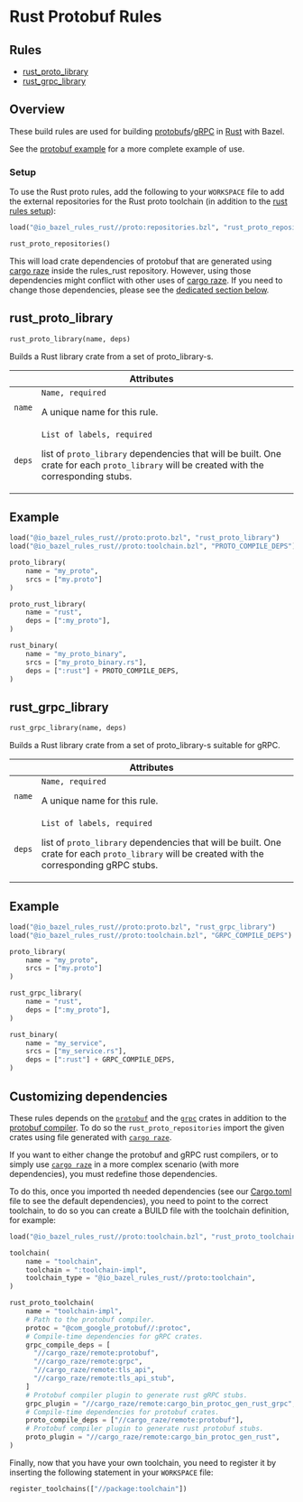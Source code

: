 # Rust Protobuf Rules

<div class="toc">
  <h2>Rules</h2>
  <ul>
    <li><a href="#rust_proto_library">rust_proto_library</a></li>
    <li><a href="#rust_grpc_library">rust_grpc_library</a></li>
  </ul>
</div>

## Overview

These build rules are used for building [protobufs][protobuf]/[gRPC][grpc] in [Rust][rust] with Bazel.

[rust]: http://www.rust-lang.org/
[protobuf]: https://developers.google.com/protocol-buffers/
[grpc]: https://grpc.io

See the [protobuf example](../examples/proto) for a more complete example of use.

### Setup

To use the Rust proto rules, add the following to your `WORKSPACE` file to add the
external repositories for the Rust proto toolchain (in addition to the [rust rules setup](..)):

```python
load("@io_bazel_rules_rust//proto:repositories.bzl", "rust_proto_repositories")

rust_proto_repositories()
```

This will load crate dependencies of protobuf that are generated using
[cargo raze](https://github.com/google/cargo-raze) inside the rules_rust
repository. However, using those dependencies might conflict with other uses
of [cargo raze](https://github.com/google/cargo-raze). If you need to change
those dependencies, please see the [dedicated section below](#custom-deps).

<a name="rust_proto_library"></a>
## rust_proto_library

```python
rust_proto_library(name, deps)
```

Builds a Rust library crate from a set of proto_library-s.

<table class="table table-condensed table-bordered table-params">
  <colgroup>
    <col class="col-param" />
    <col class="param-description" />
  </colgroup>
  <thead>
    <tr>
      <th colspan="2">Attributes</th>
    </tr>
  </thead>
  <tbody>
    <tr>
      <td><code>name</code></td>
      <td>
        <code>Name, required</code>
        <p>A unique name for this rule.</p>
      </td>
    </tr>
    <tr>
      <td><code>deps</code></td>
      <td>
        <code>List of labels, required</code>
        <p>
            list of <code>proto_library</code> dependencies that will be built. One
            crate for each <code>proto_library</code> will be created with the corresponding
            stubs.
        </p>
      </td>
    </tr>
  </tbody>
</table>

## Example

```python
load("@io_bazel_rules_rust//proto:proto.bzl", "rust_proto_library")
load("@io_bazel_rules_rust//proto:toolchain.bzl", "PROTO_COMPILE_DEPS")

proto_library(
    name = "my_proto",
    srcs = ["my.proto"]
)

proto_rust_library(
    name = "rust",
    deps = [":my_proto"],
)

rust_binary(
    name = "my_proto_binary",
    srcs = ["my_proto_binary.rs"],
    deps = [":rust"] + PROTO_COMPILE_DEPS,
)
```


<a name="rust_grpc_library"></a>
## rust_grpc_library

```python
rust_grpc_library(name, deps)
```

Builds a Rust library crate from a set of proto_library-s suitable for gRPC.

<table class="table table-condensed table-bordered table-params">
  <colgroup>
    <col class="col-param" />
    <col class="param-description" />
  </colgroup>
  <thead>
    <tr>
      <th colspan="2">Attributes</th>
    </tr>
  </thead>
  <tbody>
    <tr>
      <td><code>name</code></td>
      <td>
        <code>Name, required</code>
        <p>A unique name for this rule.</p>
      </td>
    </tr>
    <tr>
      <td><code>deps</code></td>
      <td>
        <code>List of labels, required</code>
        <p>
            list of <code>proto_library</code> dependencies that will be built. One
            crate for each <code>proto_library</code> will be created with the corresponding
            gRPC stubs.
        </p>
      </td>
    </tr>
  </tbody>
</table>

## Example

```python
load("@io_bazel_rules_rust//proto:proto.bzl", "rust_grpc_library")
load("@io_bazel_rules_rust//proto:toolchain.bzl", "GRPC_COMPILE_DEPS")

proto_library(
    name = "my_proto",
    srcs = ["my.proto"]
)

rust_grpc_library(
    name = "rust",
    deps = [":my_proto"],
)

rust_binary(
    name = "my_service",
    srcs = ["my_service.rs"],
    deps = [":rust"] + GRPC_COMPILE_DEPS,
)
```

## <a name="custom-deps">Customizing dependencies

These rules depends on the [`protobuf`](https://crates.io/protobuf) and
the [`grpc`](https://crates.io/grpc) crates in addition to the [protobuf
compiler](https://github.com/google/protobuf). To do so the
`rust_proto_repositories` import the given crates using file generated with
[`cargo raze`](https://github.com/google/cargo-raze).

If you want to either change the protobuf and gRPC rust compilers, or to
simply use [`cargo raze`](https://github.com/google/cargo-raze) in a more
complex scenario (with more dependencies), you must redefine those
dependencies.

To do this, once you imported th needed dependencies (see our
[Cargo.toml](raze/Cargo.toml) file to see the default dependencies), you
need to point to the correct toolchain, to do so you can create a BUILD
file with the toolchain definition, for example:

```python
load("@io_bazel_rules_rust//proto:toolchain.bzl", "rust_proto_toolchain")

toolchain(
    name = "toolchain",
    toolchain = ":toolchain-impl",
    toolchain_type = "@io_bazel_rules_rust//proto:toolchain",
)

rust_proto_toolchain(
    name = "toolchain-impl",
    # Path to the protobuf compiler.
    protoc = "@com_google_protobuf//:protoc",
    # Compile-time dependencies for gRPC crates.
    grpc_compile_deps = [
      "//cargo_raze/remote:protobuf",
      "//cargo_raze/remote:grpc",
      "//cargo_raze/remote:tls_api",
      "//cargo_raze/remote:tls_api_stub",
    ]
    # Protobuf compiler plugin to generate rust gRPC stubs.
    grpc_plugin = "//cargo_raze/remote:cargo_bin_protoc_gen_rust_grpc",
    # Compile-time dependencies for protobuf crates.
    proto_compile_deps = ["//cargo_raze/remote:protobuf"],
    # Protobuf compiler plugin to generate rust protobuf stubs.
    proto_plugin = "//cargo_raze/remote:cargo_bin_protoc_gen_rust",
)
```

Finally, now that you have your own toolchain, you need to register it by
inserting the following statement in your `WORKSPACE` file:

```python
register_toolchains(["//package:toolchain"])
```
